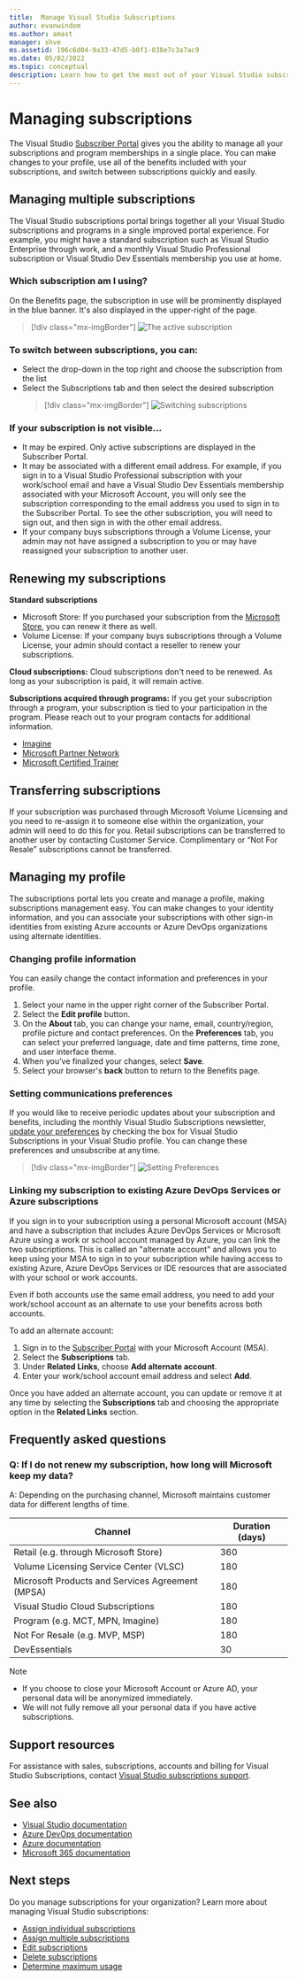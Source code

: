 ```yaml
---
title:  Manage Visual Studio Subscriptions
author: evanwindom
ms.author: amast
manager: shve
ms.assetid: 196c6d04-9a33-47d5-b0f1-038e7c3a7ac9
ms.date: 05/02/2022
ms.topic: conceptual
description: Learn how to get the most out of your Visual Studio subscriptions
---
```

# Managing subscriptions
The Visual Studio [Subscriber Portal](https://my.visualstudio.com) gives you the ability to manage all your subscriptions and program memberships in a single place. You can make changes to your profile, use all of the benefits included with your subscriptions, and switch between subscriptions quickly and easily.

## Managing multiple subscriptions
The Visual Studio subscriptions portal brings together all your Visual Studio subscriptions and programs in a single improved portal experience. For example, you might have a standard subscription such as Visual Studio Enterprise through work, and a monthly Visual Studio Professional subscription or Visual Studio Dev Essentials membership you use at home.

### Which subscription am I using?
On the Benefits page, the subscription in use will be prominently displayed in the blue banner. It's also displayed in the upper-right of the page.
> [!div class="mx-imgBorder"]
> ![The active subscription](_img/manage-vs-subscriptions/current-subscription-cropped.png "Your current subscription is displayed at the top of the page and in the subscriptions drop-down list.")

### To switch between subscriptions, you can:
+ Select the drop-down in the top right and choose the subscription from the list
+ Select the Subscriptions tab and then select the desired subscription
  > [!div class="mx-imgBorder"]
  > ![Switching subscriptions](_img/manage-vs-subscriptions/change-subscription-resized.png "Select the Subscriptions tab to see detailed information about all of your subscriptions, and to switch between them.")

### If your subscription is not visible...
+ It may be expired. Only active subscriptions are displayed in the Subscriber Portal.
+ It may be associated with a different email address. For example, if you sign in to a Visual Studio Professional subscription with your work/school email and have a Visual Studio Dev Essentials membership associated with your Microsoft Account, you will only see the subscription corresponding to the email address you used to sign in to the Subscriber Portal. To see the other subscription, you will need to sign out, and then sign in with the other email address.
+ If your company buys subscriptions through a Volume License, your admin may not have assigned a subscription to you or may have reassigned your subscription to another user.

## Renewing my subscriptions

**Standard subscriptions**
+ Microsoft Store: If you purchased your subscription from the [Microsoft Store](https://www.microsoft.com/store), you can renew it there as well.
+ Volume License:  If your company buys subscriptions through a Volume License, your admin should contact a reseller to renew your subscriptions.

**Cloud subscriptions:**  Cloud subscriptions don't need to be renewed. As long as your subscription is paid, it will remain active.

**Subscriptions acquired through programs:**  If you get your subscription through a program, your subscription is tied to your participation in the program. Please reach out to your program contacts for additional information.

+ [Imagine](https://imagine.microsoft.com/about)
+ [Microsoft Partner Network](https://partner.microsoft.com)
+ [Microsoft Certified Trainer](https://www.microsoft.com/learning/mct-certification.aspx)

## Transferring subscriptions
If your subscription was purchased through Microsoft Volume Licensing and you need to re-assign it to someone else within the organization, your admin will need to do this for you.
Retail subscriptions can be transferred to another user by contacting Customer Service. Complimentary or “Not For Resale” subscriptions cannot be transferred.

## Managing my profile
The subscriptions portal lets you create and manage a profile, making subscriptions management easy. You can make changes to your identity information, and you can associate your subscriptions with other sign-in identities from existing Azure accounts or Azure DevOps organizations using alternate identities.

### Changing profile information
You can easily change the contact information and preferences in your profile.

1. Select your name in the upper right corner of the Subscriber Portal.
2. Select the **Edit profile** button.
3. On the **About** tab, you can change your name, email, country/region, profile picture and contact preferences. On the **Preferences** tab, you can select your preferred language, date and time patterns, time zone, and user interface theme.
4. When you’ve finalized your changes, select **Save**.
5. Select your browser's **back** button to return to the Benefits page.

### Setting communications preferences
If you would like to receive periodic updates about your subscription and benefits, including the monthly Visual Studio Subscriptions newsletter, [update your preferences](https://app.vsaex.visualstudio.com/me?workflowID=devprogram&tab=edit) by checking the box for Visual Studio Subscriptions in your Visual Studio profile. You can change these preferences and unsubscribe at any time. 

   > [!div class="mx-imgBorder"]
   > ![Setting Preferences](_img/manage-vs-subscriptions/change-prefs.png "Select the Visual Studio subscriptions program emails checkbox to receive updates.")
   
### Linking my subscription to existing Azure DevOps Services or Azure subscriptions
If you sign in to your subscription using a personal Microsoft account (MSA) and have a subscription that includes Azure DevOps Services or Microsoft Azure using a work or school account managed by Azure, you can link the two subscriptions. This is called an "alternate account" and allows you to keep using your MSA to sign in to your subscription while having access to existing Azure, Azure DevOps Services or IDE resources that are associated with your school or work accounts.

Even if both accounts use the same email address, you need to add your work/school account as an alternate to use your benefits across both accounts.

To add an alternate account:

1. Sign in to the [Subscriber Portal](https://my.visualstudio.com?wt.mc_id=o~msft~docs) with your Microsoft Account (MSA).
2. Select the **Subscriptions** tab.
3. Under **Related Links**, choose **Add alternate account**.
4. Enter your work/school account email address and select **Add**.

Once you have added an alternate account, you can update or remove it at any time by selecting the **Subscriptions** tab and choosing the appropriate option in the **Related Links** section.

## Frequently asked questions

### Q: If I do not renew my subscription, how long will Microsoft keep my data?
A: Depending on the purchasing channel, Microsoft maintains customer data for different lengths of time.

| Channel                                                | Duration (days) |
|--------------------------------------------------------|-----------------|
|    Retail (e.g. through Microsoft Store)               |    360          |
|    Volume Licensing Service Center (VLSC)              |    180          |
|    Microsoft Products and Services Agreement (MPSA)    |    180          |
|    Visual Studio Cloud Subscriptions                   |    180          |
|    Program (e.g. MCT, MPN, Imagine)          |    180          |
|    Not For Resale (e.g. MVP, MSP)                      |    180          |
|    DevEssentials                                       |    30           |

> [!NOTE]
> + If you choose to close your Microsoft Account or Azure AD, your personal data will be anonymized immediately.
> + We will not fully remove all your personal data if you have active subscriptions.

## Support resources
For assistance with sales, subscriptions, accounts and billing for Visual Studio Subscriptions, contact [Visual Studio subscriptions support](https://aka.ms/vssubscriberhelp).

## See also
+ [Visual Studio documentation](/visualstudio/)
+ [Azure DevOps documentation](/azure/devops/)
+ [Azure documentation](/azure/)
+ [Microsoft 365 documentation](/microsoft-365/)

## Next steps
Do you manage subscriptions for your organization?  Learn more about managing Visual Studio subscriptions:
+ [Assign individual subscriptions](assign-license.md)
+ [Assign multiple subscriptions](assign-license-bulk.md)
+ [Edit subscriptions](edit-license.md)
+ [Delete subscriptions](delete-license.md)
+ [Determine maximum usage](maximum-usage.md)